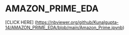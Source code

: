 # AMAZON_PRIME_EDA 
[CLICK HERE]
(https://nbviewer.org/github/Kunalgupta-14/AMAZON_PRIME_EDA/blob/main/Amazon_Prime.ipynb)
